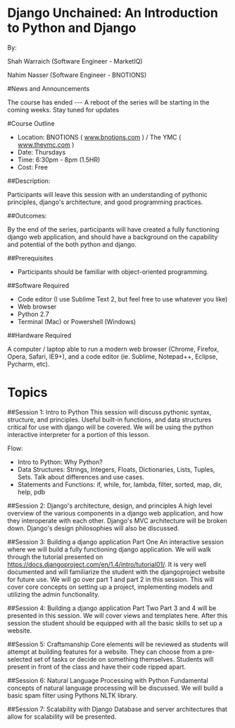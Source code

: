 Django Unchained: An Introduction to Python and Django
======================================
By: 


Shah Warraich (Software Engineer - MarketIQ)


Nahim Nasser (Software Engineer - BNOTIONS)


#News and Announcements

The course has ended --- A reboot of the series will be starting in the coming weeks. Stay tuned for updates


#Course Outline

* Location: BNOTIONS ( www.bnotions.com ) / The YMC ( www.theymc.com )
* Date:   Thursdays
* Time:   6:30pm - 8pm (1.5HR)
* Cost:   Free

##Description:

Participants will leave this session with an understanding of pythonic principles, django's architecture, and good programming practices.

##Outcomes:

By the end of the series, participants will have created a fully functioning django web application, and should have a background on the capability and potential of the both python and django.

##Prerequisites

* Participants should be familiar with object-oriented programming.

##Software Required

* Code editor (I use Sublime Text 2, but feel free to use whatever you like)
* Web browser
* Python 2.7
* Terminal (Mac) or Powershell (Windows)

##Hardware Required

A computer / laptop able to run a modern web browser (Chrome, Firefox, Opera, Safari, IE9+), and a code editor (ie. Sublime, Notepad++, Eclipse, Pycharm, etc).

Topics
========================

##Session 1: Intro to Python
This session will discuss pythonic syntax, structure, and principles. Useful built-in functions, and data structures critical for use with django will be covered. We will be using the python interactive interpreter for a portion of this lesson.

Flow:

* Intro to Python: Why Python?
* Data Structures: Strings, Integers, Floats, Dictionaries, Lists, Tuples, Sets. Talk about differences and use cases.
* Statements and Functions: if, while, for, lambda, filter, sorted, map, dir, help, pdb

##Session 2: Django's architecture, design, and principles
A high level overview of the various components in a django web application, and how they interoperate with each other. Django's MVC architecture will be broken down. Django's design philosophies will also be discussed.

##Session 3: Building a django application Part One
An interactive session where we will build a fully functioning django application. We will walk through the tutorial presented on https://docs.djangoproject.com/en/1.4/intro/tutorial01/. It is very well documented and will familiarize the student with the djangoproject website for future use. We will go over part 1 and part 2 in this session. This will cover core concepts on setting up a project, implementing models and utilizing the admin functionality.

##Session 4: Building a django application Part Two
Part 3 and 4 will be presented in this session. We will cover views and templates here. After this session the student should be equipped with all the basic skills to set up a website.

##Session 5: Craftsmanship
Core elements will be reviewed as students will attempt at building features for a website. They can choose from a pre-selected set of tasks or decide on something themselves. Students will present in front of the class and have their code ripped apart.

##Session 6: Natural Language Processing with Python
Fundamental concepts of natural language processing will be discussed. We will build a basic spam filter using Pythons NLTK library.

##Session 7: Scalability with Django
Database and server architectures that allow for scalability will be presented.
